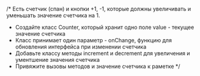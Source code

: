 /*
  Есть счетчик (спан) и кнопки +1, -1, которые должны увеличивать и уменьшать значение счетчика на 1. 
  
  - Создайте класс Counter, который хранит одно поле value - текущее значение счетчика
  - Класс принимает один параметр - onChange, функцию для обновления интерфейса при изменении счетчика
  - Добавьте классу методы increment и decrement для увеличения и ументшение значения счетчика
  - Привяжите вызовы методов и значение счетчика к раметке
*/